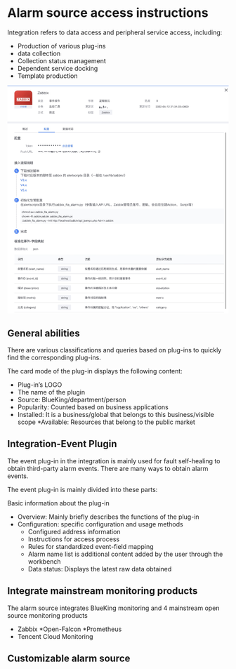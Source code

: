 # Alarm source access instructions




Integration refers to data access and peripheral service access, including:

* Production of various plug-ins
* data collection
* Collection status management
* Dependent service docking
* Template production

![](media/16613264026662.jpg)


## General abilities


There are various classifications and queries based on plug-ins to quickly find the corresponding plug-ins.

The card mode of the plug-in displays the following content:

* Plug-in’s LOGO
* The name of the plugin
* Source: BlueKing/department/person
* Popularity: Counted based on business applications
* Installed: It is a business/global that belongs to this business/visible scope
*Available: Resources that belong to the public market


## Integration-Event Plugin


The event plug-in in the integration is mainly used for fault self-healing to obtain third-party alarm events. There are many ways to obtain alarm events.

The event plug-in is mainly divided into these parts:

Basic information about the plug-in

* Overview: Mainly briefly describes the functions of the plug-in
* Configuration: specific configuration and usage methods
     * Configured address information
     * Instructions for access process
     * Rules for standardized event-field mapping
     * Alarm name list is additional content added by the user through the workbench
     * Data status: Displays the latest raw data obtained

## Integrate mainstream monitoring products

The alarm source integrates BlueKing monitoring and 4 mainstream open source monitoring products

* Zabbix
*Open-Falcon
*Prometheus
* Tencent Cloud Monitoring


## Customizable alarm source
